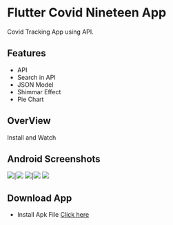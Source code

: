 # Flutter Covid Nineteen App
Covid Tracking App using API.

## Features
- API
- Search in API
- JSON Model
- Shimmar Effect
- Pie Chart

## OverView

Install and Watch

## Android Screenshots

![](res/IMG1.jpg)|![](res/IMG2.jpg)
![](res/IMG3.jpg)|![](res/IMG4.jpg)
![](res/IMG5.jpg)

## Download App

- Install Apk File
[Click here](res/app-realese.apk)
